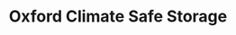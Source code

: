 ---
title: "Oxford Climate Safe Storage"
url: /oxford/oxford-climate-safe-storage/
shop: storage rental
---